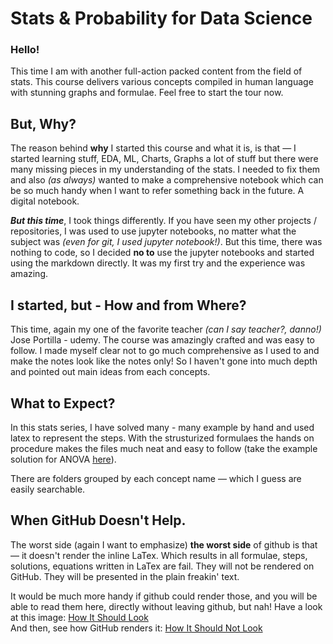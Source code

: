 # Stats & Probability for Data Science

### Hello!
This time I am with another full-action packed content from the field of stats. This course delivers various concepts compiled in 
human language with stunning graphs and formulae. Feel free to start the tour now.

## But, Why?
The reason behind **why** I started this course and what it is, is that — I started learning stuff, EDA, ML, Charts, Graphs a lot of stuff
but there were many missing pieces in my understanding of the stats. I needed to fix them and also *(as always)* wanted to make a comprehensive
notebook which can be so much handy when I want to refer something back in the future. A digital notebook.

***But this time***, I took things differently. If you have seen my other projects / repositories, I was used to use jupyter notebooks,
no matter what the subject was *(even for git, I used jupyter notebook!)*. But this time, there was nothing to code, so I decided **no to**
use the jupyter notebooks and started using the markdown directly. It was my first try and the experience was amazing.

## I started, but - How and from Where?
This time, again my one of the favorite teacher *(can I say teacher?, danno!)* Jose Portilla - udemy. The course was amazingly crafted 
and was easy to follow. I made myself clear not to go much comprehensive as I used to and make the notes look like the notes only! So I 
haven't gone into much depth and pointed out main ideas from each concepts.

## What to Expect?
In this stats series, I have solved many - many example by hand and used latex to represent the steps. With the strusturized formulaes
the hands on procedure makes the files much neat and easy to follow (take the example solution for ANOVA [here](https://github.com/AayushSameerShah/Stats-and-Prob/blob/main/5.%20ANOVA/2.%20ANOVA%20Example.md)).

There are folders grouped by each concept name — which I guess are easily searchable.

## When GitHub Doesn't Help.
The worst side (again I want to emphasize) **the worst side** of github is that — it doesn't render the inline LaTex. Which results in
all formulae, steps, solutions, equations written in LaTex are fail. They will not be rendered on GitHub. They will be presented in the plain
freakin' text. 

It would be much more handy if github could render those, and you will be able to read them here, directly without leaving github, but nah!
Have a look at this image:
[How It Should Look](https://i.imgur.com/CRwTBV8.png) <br>
And then, see how GitHub renders it:
[How It Should Not Look](https://i.imgur.com/i8WbgaJ.png)
